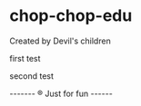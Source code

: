 # chop-chop-edu
Created by Devil's children
<p>first test</p>
<p>second test</p>



































<p> ------- &reg; Just for fun ------ </p>
